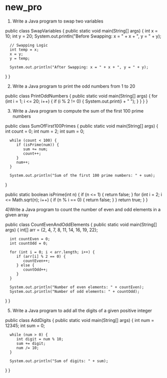 # new_pro
1)  Write a Java program to swap two variables  
  
  public class SwapVariables {
   public static void main(String[] args) {
      int x = 10;
      int y = 20;
      System.out.println("Before Swapping: x = " + x + ", y = " + y);
      
      // Swapping Logic
      int temp = x;
      x = y;
      y = temp;
      
      System.out.println("After Swapping: x = " + x + ", y = " + y);
   }
}


2) Write a Java program to print the odd numbers from 1 to 20

public class PrintOddNumbers {
   public static void main(String[] args) {
      for (int i = 1; i <= 20; i++) {
         if (i % 2 != 0) {
            System.out.print(i + " ");
         }
      }
   }
}




3) Write a Java program to compute the sum of the first 100 prime numbers  


public class SumOfFirst100Primes {
   public static void main(String[] args) {
      int count = 0;
      int num = 2;
      int sum = 0;
      
      while (count < 100) {
         if (isPrime(num)) {
            sum += num;
            count++;
         }
         num++;
      }
      
      System.out.println("Sum of the first 100 prime numbers: " + sum);
   }
   
   public static boolean isPrime(int n) {
      if (n <= 1) {
         return false;
      }
      for (int i = 2; i <= Math.sqrt(n); i++) {
         if (n % i == 0) {
            return false;
         }
      }
      return true;
   }
}
    
    
    
    
    
4)Write a Java program to count the number of even and odd elements in a given array    
    

public class CountEvenAndOddElements {
   public static void main(String[] args) {
      int[] arr = {2, 4, 7, 8, 11, 14, 16, 19, 22};
      
      int countEven = 0;
      int countOdd = 0;
      
      for (int i = 0; i < arr.length; i++) {
         if (arr[i] % 2 == 0) {
            countEven++;
         } else {
            countOdd++;
         }
      }
      
      System.out.println("Number of even elements: " + countEven);
      System.out.println("Number of odd elements: " + countOdd);
   }
}







5) Write a Java program to add all the digits of a given positive integer

public class AddDigits {
   public static void main(String[] args) {
      int num = 12345;
      int sum = 0;
      
      while (num > 0) {
         int digit = num % 10;
         sum += digit;
         num /= 10;
      }
      
      System.out.println("Sum of digits: " + sum);
   }
}
